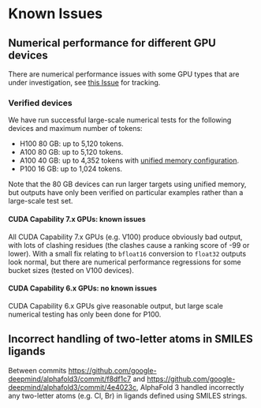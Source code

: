 # Known Issues

## Numerical performance for different GPU devices

There are numerical performance issues with some GPU types that are under
investigation, see
[this Issue](https://github.com/google-deepmind/alphafold3/issues/59) for
tracking.

### Verified devices

We have run successful large-scale numerical tests for the following devices and
maximum number of tokens:

-   H100 80 GB: up to 5,120 tokens.
-   A100 80 GB: up to 5,120 tokens.
-   A100 40 GB: up to 4,352 tokens with
    [unified memory configuration](https://github.com/google-deepmind/alphafold3/blob/main/docs/performance.md#nvidia-a100-40-gb).
-   P100 16 GB: up to 1,024 tokens.

Note that the 80 GB devices can run larger targets using unified memory, but
outputs have only been verified on particular examples rather than a large-scale
test set.

#### CUDA Capability 7.x GPUs: known issues

All CUDA Capability 7.x GPUs (e.g. V100) produce obviously bad output, with lots
of clashing residues (the clashes cause a ranking score of -99 or lower). With a
small fix relating to `bfloat16` conversion to `float32` outputs look normal,
but there are numerical performance regressions for some bucket sizes (tested on
V100 devices).

#### CUDA Capability 6.x GPUs: no known issues

CUDA Capability 6.x GPUs give reasonable output, but large scale numerical
testing has only been done for P100.

## Incorrect handling of two-letter atoms in SMILES ligands

Between commits https://github.com/google-deepmind/alphafold3/commit/f8df1c7 and
https://github.com/google-deepmind/alphafold3/commit/4e4023c, AlphaFold 3
handled incorrectly any two-letter atoms (e.g. Cl, Br) in ligands defined using
SMILES strings.
